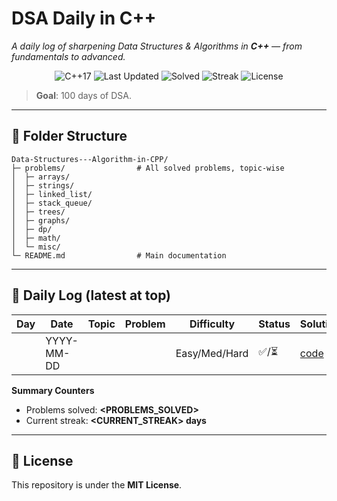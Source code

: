 # DSA Daily in C++

*A daily log of sharpening Data Structures & Algorithms in **C++** — from fundamentals to advanced.*

<p align="center">
  <img src="https://img.shields.io/badge/Language-C%2B%2B17-blue" alt="C++17">
  <img src="https://img.shields.io/github/last-commit/Subham2901/Data-Structures---Algorithm-in-CPP?label=last%20updated" alt="Last Updated">
  <img src="https://img.shields.io/badge/Problems%20Solved-<PROBLEMS_SOLVED>-success" alt="Solved">
  <img src="https://img.shields.io/badge/Daily%20Streak-<CURRENT_STREAK>%20days-orange" alt="Streak">
  <img src="https://img.shields.io/badge/License-MIT-informational" alt="License">
</p>

> **Goal**: 100 days of DSA.

---

## 📂 Folder Structure

```
Data-Structures---Algorithm-in-CPP/
├─ problems/                # All solved problems, topic-wise
│  ├─ arrays/
│  ├─ strings/
│  ├─ linked_list/
│  ├─ stack_queue/
│  ├─ trees/
│  ├─ graphs/
│  ├─ dp/
│  ├─ math/
│  └─ misc/
└─ README.md                # Main documentation
```

---

## 🧩 Daily Log (latest at top)

| Day | Date       | Topic   | Problem         | Difficulty    | Status | Solution                            | Notes                |
| --- | ---------- | ------- | --------------- | ------------- | ------ | ----------------------------------- | -------------------- |
| <N> | YYYY-MM-DD | <topic> | <problem title> | Easy/Med/Hard | ✅/⏳    | [code](problems/<topic>/<file>.cpp) | <edge case or trick> |

**Summary Counters**

* Problems solved: **\<PROBLEMS\_SOLVED>**
* Current streak: **\<CURRENT\_STREAK> days**

---

## 📝 License

This repository is under the **MIT License**.
